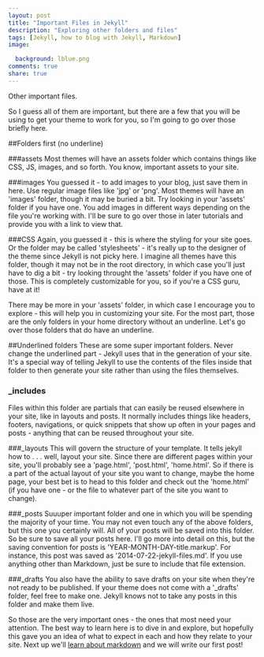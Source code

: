 ```yaml
---
layout: post
title: "Important Files in Jekyll"
description: "Exploring other folders and files"
tags: [Jekyll, how to blog with Jekyll, Markdown]
image:

  background: lblue.png
comments: true
share: true
---
```


Other important files.

So I guess all of them are important, but there are a few that you will be using to get your theme to work for you, so I'm going to go over those briefly here.

##Folders first (no underline)

###assets
Most themes will have an assets folder which contains things like CSS, JS, images, and so forth. You know, important assets to your site.

###images
You guessed it - to add images to your blog, just save them in here. Use regular image files like 'jpg' or 'png'. Most themes will have an 'images' folder, though it may be buried a bit. Try looking in your 'assets' folder if you have one. You add images in different ways depending on the file you're working with. I'll be sure to go over those in later tutorials and provide you with a link to view that.

###CSS
Again, you guessed it - this is where the styling for your site goes. Or the folder may be called 'stylesheets' - it's really up to the designer of the theme since Jekyll is not picky here. I imagine all themes have this folder, though it may not be in the root directory, in which case you'll just have to dig a bit - try looking throught the 'assets' folder if you have one of those. This is completely customizable for you, so if you're a CSS guru, have at it!

There may be more in your 'assets' folder, in which case I encourage you to explore - this will help you in customizing your site. For the most part, those are the only folders in your home directory without an underline. Let's go over those folders that do have an underline.

##Underlined folders
These are some super important folders. Never change the underlined part - Jekyll uses that in the generation of your site. It's a special way of telling Jekyll to use the contents of the files inside that folder to then generate your site rather than using the files themselves. 

### _includes
Files within this folder are partials that can easily be reused elsewhere in your site, like in layouts and posts. It normally includes things like headers, footers, navigations, or quick snippets that show up often in your pages and posts - anything that can be reused throughout your site.

###_layouts
This will govern the structure of your template. It tells jekyll how to . . . well, layout your site. Since there are different pages within your site, you'll probably see a 'page.html', 'post.html', 'home.html'. So if there is a part of the actual layout of your site you want to change, maybe the home page, your best bet is to head to this folder and check out the 'home.html' (if you have one - or the file to whatever part of the site you want to change).

###_posts
Suuuper important folder and one in which you will be spending the majority of your time. You may not even touch any of the above folders, but this one you certainly will. All of your posts will be saved into this folder. So be sure to save all your posts here. I'll go more into detail on this, but the saving convention for posts is 'YEAR-MONTH-DAY-title.markup'. For instance, this post was saved as '2014-07-22-jekyll-files.md'. If you use anything other than Markdown, just be sure to include that file extension.

###_drafts
You also have the ability to save drafts on your site when they're not ready to be published. If your theme does not come with a '_drafts' folder, feel free to make one. Jekyll knows not to take any posts in this folder and make them live.

So those are the very important ones - the ones that most need your attention. The best way to learn here is to dive in and explore, but hopefully this gave you an idea of what to expect in each and how they relate to your site. Next up we'll [learn about markdown](/markdown-for-jekyll) and we will write our first post!